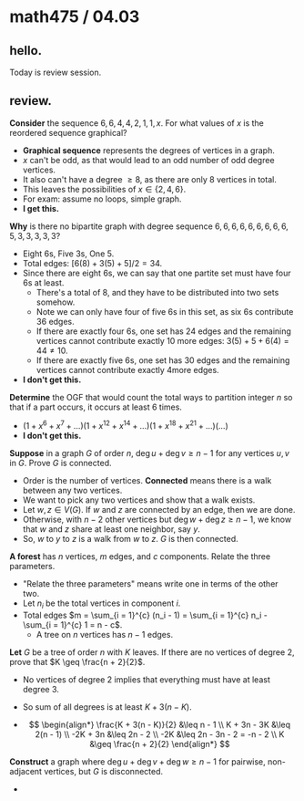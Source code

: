 # math475 / 04.03

## hello.

Today is review session.

## review.

**Consider** the sequence $6, 6, 4, 4, 2, 1, 1, x$. For what values of $x$ is the reordered sequence graphical?

- **Graphical sequence** represents the degrees of vertices in a graph.
- $x$ can't be odd, as that would lead to an odd number of odd degree vertices.
- It also can't have a degree $\geq 8$, as there are only $8$ vertices in total.
- This leaves the possibilities of $x \in \{2, 4, 6\}$​.
- For exam: assume no loops, simple graph.
- **I get this.**

**Why** is there no bipartite graph with degree sequence $6, 6, 6, 6, 6, 6, 6, 6, 6, 5, 3, 3, 3, 3, 3$?

- Eight $6$s, Five $3$s, One $5$.
- Total edges: $[6(8) + 3(5) + 5]/2 = 34$.
- Since there are eight $6$s, we can say that one partite set must have four $6$​s at least.
  - There's a total of $8$, and they have to be distributed into two sets somehow.
  - Note we can only have four of five $6$s in this set, as six $6$s contribute $36$ edges.
  - If there are exactly four $6$s, one set has $24$ edges and the remaining vertices cannot contribute exactly $10$ more edges: $3(5) + 5 + 6(4) = 44 \neq 10$.
  - If there are exactly five $6$s, one set has $30$ edges and the remaining vertices cannot contribute exactly $4$​​​ more edges.
- **I don't get this.**

**Determine** the OGF that would count the total ways to partition integer $n$ so that if a part occurs, it occurs at least $6$ times.

- $(1 + x^6 + x^7 + \dots)(1 + x^{12} + x^{14} + \dots)(1 + x^{18} + x^{21} + \dots)(\dots)$
- **I don't get this.**

**Suppose** in a graph $G$ of order $n$, $\deg u + \deg v \geq n - 1$ for any vertices $u, v$ in $G$. Prove $G$ is connected.

- Order is the number of vertices. **Connected** means there is a walk between any two vertices. 
- We want to pick any two vertices and show that a walk exists.
- Let $w, z \in V(G)$. If $w$ and $z$ are connected by an edge, then we are done.
- Otherwise, with $n - 2$ other vertices but $\deg w + \deg z \geq n - 1$, we know that $w$ and $z$ share at least one neighbor, say $y$.
- So, $w$ to $y$ to $z$ is a walk from $w$ to $z$. $G$​ is then connected.

**A forest** has $n$ vertices, $m$ edges, and $c$ components. Relate the three parameters. 

- "Relate the three parameters" means write one in terms of the other two.
- Let $n_i$ be the total vertices in component $i$. 
- Total edges $m = \sum_{i = 1}^{c} (n_i - 1) = \sum_{i = 1}^{c} n_i - \sum_{i = 1}^{c} 1 = n - c$.
  - A tree on $n$ vertices has $n - 1$​ edges.

**Let** $G$ be a tree of order $n$ with $K$ leaves. If there are no vertices of degree $2$, prove that $K \geq \frac{n + 2}{2}$.

- No vertices of degree $2$ implies that everything must have at least degree $3$.

- So sum of all degrees is at least $K + 3(n - K)$.

- $$
  \begin{align*}
  	\frac{K + 3(n - K)}{2} &\leq n - 1 \\
  	K + 3n - 3K &\leq 2(n - 1) \\
  	-2K + 3n &\leq 2n - 2 \\
  	-2K &\leq 2n - 3n - 2 = -n - 2 \\
  	K &\geq \frac{n + 2}{2}
  \end{align*}
  $$

**Construct** a graph where $\deg u + \deg v + \deg w \geq n - 1$ for pairwise, non-adjacent vertices, but $G$ is disconnected.

- 





